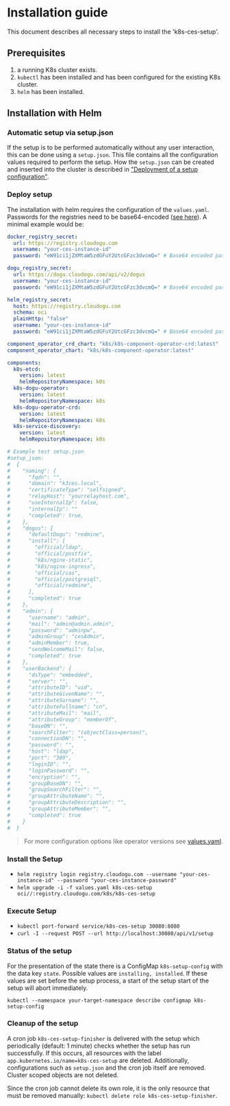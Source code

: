 # Installation guide

This document describes all necessary steps to install the 'k8s-ces-setup'.

## Prerequisites

1. a running K8s cluster exists.
2. `kubectl` has been installed and has been configured for the existing K8s cluster.
3. `helm` has been installed.

## Installation with Helm

### Automatic setup via setup.json

If the setup is to be performed automatically without any user interaction, this can be done using a `setup.json`.
This file contains all the configuration values required to perform the setup. How the `setup.json` can be created and
inserted into the cluster is described in ["Deployment of a setup configuration"](custom_setup_configuration_en.md).

### Deploy setup

The installation with helm requires the configuration of the `values.yaml`. Passwords for the registries need to be 
base64-encoded ([see here](configuration_guide_en.md#base64-encoding-tips)).
A minimal example would be:

```yaml
docker_registry_secret:
  url: https://registry.cloudogu.com
  username: "your-ces-instance-id"
  password: "eW91ci1jZXMtaW5zdGFuY2UtcGFzc3dvcmQ=" # Base64 encoded password

dogu_registry_secret:
  url: https://dogu.cloudogu.com/api/v2/dogus
  username: "your-ces-instance-id"
  password: "eW91ci1jZXMtaW5zdGFuY2UtcGFzc3dvcmQ=" # Base64 encoded password

helm_registry_secret:
  host: https://registry.cloudogu.com
  schema: oci
  plainHttp: "false"
  username: "your-ces-instance-id"
  password: "eW91ci1jZXMtaW5zdGFuY2UtcGFzc3dvcmQ=" # Base64 encoded password

component_operator_crd_chart: "k8s/k8s-component-operator-crd:latest"
component_operator_chart: "k8s/k8s-component-operator:latest"

components:
  k8s-etcd:
    version: latest
    helmRepositoryNamespace: k8s
  k8s-dogu-operator:
    version: latest
    helmRepositoryNamespace: k8s
  k8s-dogu-operator-crd:
    version: latest
    helmRepositoryNamespace: k8s
  k8s-service-discovery:
    version: latest
    helmRepositoryNamespace: k8s

# Example test setup.json
#setup_json:
#  {
#    "naming": {
#      "fqdn": "",
#      "domain": "k3ces.local",
#      "certificateType": "selfsigned",
#      "relayHost": "yourrelayhost.com",
#      "useInternalIp": false,
#      "internalIp": ""
#      "completed": true,
#    },
#    "dogus": {
#      "defaultDogu": "redmine",
#      "install": [
#        "official/ldap",
#        "official/postfix",
#        "k8s/nginx-static",
#        "k8s/nginx-ingress",
#        "official/cas",
#        "official/postgresql",
#        "official/redmine",
#      ],
#      "completed": true
#    },
#    "admin": {
#      "username": "admin",
#      "mail": "admin@admin.admin",
#      "password": "adminpw",
#      "adminGroup": "cesAdmin",
#      "adminMember": true,
#      "sendWelcomeMail": false,
#      "completed": true
#    },
#    "userBackend": {
#      "dsType": "embedded",
#      "server": "",
#      "attributeID": "uid",
#      "attributeGivenName": "",
#      "attributeSurname": "",
#      "attributeFullname": "cn",
#      "attributeMail": "mail",
#      "attributeGroup": "memberOf",
#      "baseDN": "",
#      "searchFilter": "(objectClass=person)",
#      "connectionDN": "",
#      "password": "",
#      "host": "ldap",
#      "port": "389",
#      "loginID": "",
#      "loginPassword": "",
#      "encryption": "",
#      "groupBaseDN": "",
#      "groupSearchFilter": "",
#      "groupAttributeName": "",
#      "groupAttributeDescription": "",
#      "groupAttributeMember": "",
#      "completed": true
#    }
#  }
```
<!-- markdown-link-check-disable-next-line -->
> For more configuration options like operator versions see [values.yaml](https://github.com/cloudogu/k8s-ces-setup/blob/develop/k8s/helm/values.yaml).

### Install the Setup

- `helm registry login registry.cloudogu.com --username "your-ces-instance-id" --password "your-ces-instance-password"`
- `helm upgrade -i -f values.yaml k8s-ces-setup oci//:registry.cloudogu.com/k8s/k8s-ces-setup `

### Execute Setup

- `kubectl port-forward service/k8s-ces-setup 30080:8080`
- `curl -I --request POST --url http://localhost:30080/api/v1/setup`

### Status of the setup

For the presentation of the state there is a ConfigMap `k8s-setup-config` with the data key
`state`. Possible values are `installing, installed`. If these values are set before the setup process, a start of the setup
start of the setup will abort immediately.

`kubectl --namespace your-target-namespace describe configmap k8s-setup-config`

### Cleanup of the setup

A cron job `k8s-ces-setup-finisher` is delivered with the setup which periodically (default: 1 minute) checks whether the setup has run successfully.
If this occurs, all resources with the label `app.kubernetes.io/name=k8s-ces-setup` are deleted.
Additionally, configurations such as `setup.json` and the cron job itself are removed. Cluster scoped objects are not deleted.

Since the cron job cannot delete its own role, it is the only resource that must be removed manually:
`kubectl delete role k8s-ces-setup-finisher`.
